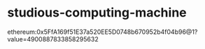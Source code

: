 # studious-computing-machine
ethereum:0x5FfA169f51E37a520EE5D0748b670952b4f04b96@1?value=4900887833858295632
